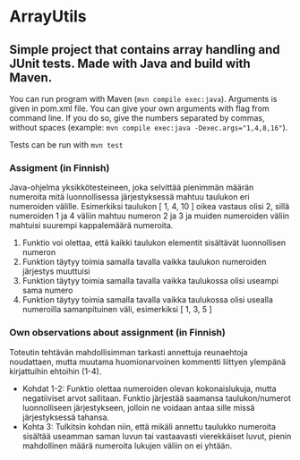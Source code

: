 # ArrayUtils
## Simple project that contains array handling and JUnit tests. Made with Java and build with Maven.

You can run program with Maven (```mvn compile exec:java```). Arguments is given in pom.xml file. You can give your own arguments with flag from command line. If you do so, give the numbers separated by commas, without spaces (example: ```mvn compile exec:java -Dexec.args="1,4,8,16"```).

Tests can be run with ```mvn test```

### Assigment (in Finnish)
Java-ohjelma yksikkötesteineen, joka selvittää pienimmän määrän numeroita mitä luonnollisessa järjestyksessä mahtuu taulukon eri numeroiden välille. Esimerkiksi taulukon [ 1, 4, 10 ] oikea vastaus olisi 2, sillä numeroiden 1 ja 4 väliin mahtuu numeron 2 ja 3 ja muiden numeroiden väliin mahtuisi suurempi kappalemäärä numeroita.
1. Funktio voi olettaa, että kaikki taulukon elementit sisältävät luonnollisen numeron
2. Funktion täytyy toimia samalla tavalla vaikka taulukon numeroiden järjestys muuttuisi
3. Funktion täytyy toimia samalla tavalla vaikka taulukossa olisi useampi sama numero
4. Funktion täytyy toimia samalla tavalla vaikka taulukossa olisi usealla numeroilla samanpituinen väli, esimerkiksi [ 1, 3, 5 ]

### Own observations about assignment (in Finnish)
Toteutin tehtävän mahdollisimman tarkasti annettuja reunaehtoja noudattaen, mutta muutama huomionarvoinen kommentti liittyen ylempänä kirjattuihin ehtoihin (1-4).
* Kohdat 1-2: Funktio olettaa numeroiden olevan kokonaislukuja, mutta negatiiviset arvot sallitaan. Funktio järjestää saamansa taulukon/numerot luonnolliseen järjestykseen, jolloin ne voidaan antaa sille missä järjestyksessä tahansa.
* Kohta 3: Tulkitsin kohdan niin, että mikäli annettu taulukko numeroita sisältää useamman saman luvun tai vastaavasti vierekkäiset luvut, pienin mahdollinen määrä numeroita lukujen väliin on ei yhtään.
